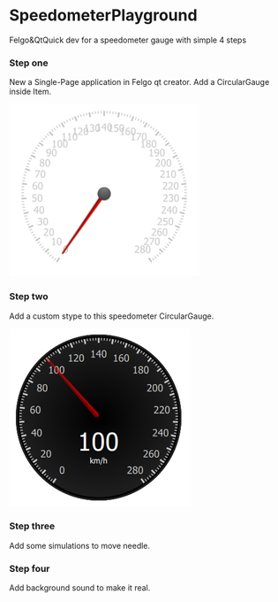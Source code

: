 # SpeedometerPlayground
Felgo&amp;QtQuick dev for a speedometer gauge with simple 4 steps

### Step one

New a Single-Page application in Felgo qt creator.
Add a CircularGauge inside Item.

![Alt text](site/1.png?raw=true "1")

### Step two

Add a custom stype to this speedometer CircularGauge.

![Alt text](site/2.png?raw=true "2")

### Step three

Add some simulations to move needle.


### Step four

Add background sound to make it real.
